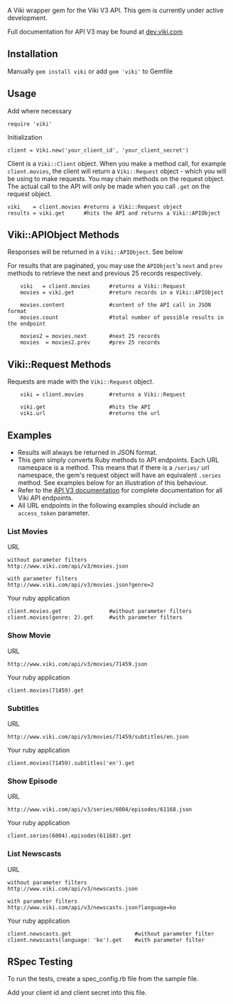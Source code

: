 A Viki wrapper gem for the Viki V3 API. This gem is currently under active development.

Full documentation for API V3 may be found at [dev.viki.com](http://dev.viki.com/api "Viki API V3 Docs")


Installation
----------
Manually `gem install viki` or add `gem 'viki'` to Gemfile

Usage
-----
Add where necessary

	require 'viki'

Initialization

	client = Viki.new('your_client_id', 'your_client_secret')

Client is a `Viki::Client` object. When you make a method call, for example `client.movies`, the client will return a `Viki::Request` object - which you will be using to make requests. You may chain methods on the request object. The actual call to the API will only be made when you call `.get` on the request object.

	viki    = client.movies	#returns a Viki::Request object
	results = viki.get		#hits the API and returns a Viki::APIObject

Viki::APIObject Methods
-----------------------

Responses will be returned in a `Viki::APIObject`. See below

For results that are paginated, you may use the `APIObject`'s `next` and `prev` methods to retrieve the next and previous 25 records respectively.

```
	viki   = client.movies      #returns a Viki::Request
	movies = viki.get			#return records in a Viki::APIObject

	movies.content				#content of the API call in JSON format
	movies.count				#total number of possible results in the endpoint

	movies2 = movies.next		#next 25 records
	movies 	= movies2.prev		#prev 25 records
```

Viki::Request Methods
---------------------

Requests are made with the `Viki::Request` object.

```
	viki = client.movies		#returns a Viki::Request

	viki.get					#hits the API
	viki.url					#returns the url
```

Examples
----------
* Results will always be returned in JSON format.
* This gem simply converts Ruby methods to API endpoints. Each URL namespace is a method. This means that if there is a `/series/` url namespace, the gem's request object will have an equivalent `.series` method. See examples below for an illustration of this behaviour.
* Refer to the [API V3 documentation](http://dev.viki.com/api "Viki API V3 Docs") for complete documentation for all Viki API endpoints.
* All URL endpoints in the following examples should include an `access_token` parameter.

### List Movies
URL

	without parameter filters
	http://www.viki.com/api/v3/movies.json

	with parameter filters
	http://www.viki.com/api/v3/movies.json?genre=2

Your ruby application

	client.movies.get				#without parameter filters
	client.movies(genre: 2).get 	#with parameter filters

### Show Movie
URL

	http://www.viki.com/api/v3/movies/71459.json

Your ruby application

	client.movies(71459).get

### Subtitles
URL

	http://www.viki.com/api/v3/movies/71459/subtitles/en.json

Your ruby application

	client.movies(71459).subtitles('en').get

### Show Episode
URL

	http://www.viki.com/api/v3/series/6004/episodes/61168.json

Your ruby application

	client.series(6004).episodes(61168).get

### List Newscasts

URL

	without parameter filters
	http://www.viki.com/api/v3/newscasts.json

	with parameter filters
	http://www.viki.com/api/v3/newscasts.json?language=ko

Your ruby application

	client.newscasts.get					#without parameter filter
	client.newscasts(language: 'ko').get	#with parameter filter

RSpec Testing
-------------
To run the tests, create a spec_config.rb file from the sample file.

Add your client id and client secret into this file.
